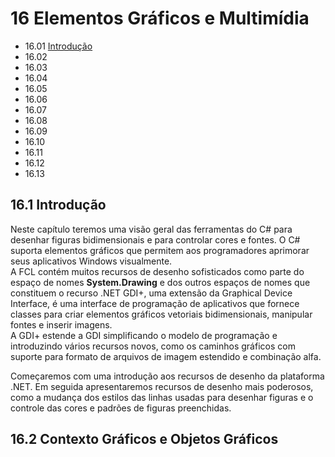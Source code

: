 # 16 Elementos Gráficos e Multimídia

- 16.01 [Introdução](#161-introdução)
- 16.02
- 16.03
- 16.04
- 16.05
- 16.06
- 16.07
- 16.08
- 16.09
- 16.10
- 16.11
- 16.12
- 16.13

## 16.1 Introdução

Neste capítulo teremos uma visão geral das ferramentas do C# para desenhar figuras bidimensionais e para controlar cores e fontes.
O C# suporta elementos gráficos que permitem aos programadores aprimorar seus aplicativos Windows visualmente.\
A FCL contém muitos recursos de desenho sofisticados como parte do espaço de nomes **System.Drawing** e dos outros espaços de nomes que constituem o recurso .NET GDI+, uma extensão da Graphical Device Interface,
é uma interface de programação de aplicativos que fornece classes para criar elementos gráficos vetoriais bidimensionais, manipular fontes e inserir imagens.\
A GDI+ estende a GDI simplificando o modelo de programação e introduzindo vários recursos novos, como os caminhos gráficos com suporte para formato de arquivos de imagem estendido e combinação alfa.

Começaremos com uma introdução aos recursos de desenho da plataforma .NET.
Em seguida apresentaremos recursos de desenho mais poderosos, como a mudança dos estilos das linhas usadas para desenhar figuras e o controle das cores e padrões de figuras preenchidas.

## 16.2 Contexto Gráficos e Objetos Gráficos
